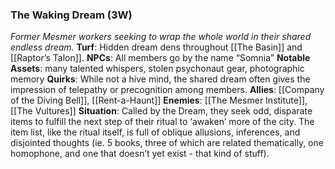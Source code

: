 ---
---

### The Waking Dream (3W)
*Former Mesmer workers seeking to wrap the whole world in their shared endless dream.*
**Turf**: Hidden dream dens throughout [[The Basin]] and [[Raptor’s Talon]].
**NPCs**: All members go by the name “Somnia”
**Notable Assets**: many talented whispers, stolen psychonaut gear, photographic memory
**Quirks**: While not a hive mind, the shared dream often gives the impression of telepathy or precognition among members.
**Allies**: [[Company of the Diving Bell]], [[Rent-a-Haunt]]
**Enemies**: [[The Mesmer Institute]], [[The Vultures]]
**Situation**: Called by the Dream, they seek odd, disparate items to fulfill the next step of their ritual to ‘awaken’ more of the city. The item list, like the ritual itself, is full of oblique allusions, inferences, and disjointed thoughts (ie. 5 books, three of which are related thematically, one homophone, and one that doesn’t yet exist - that kind of stuff). 